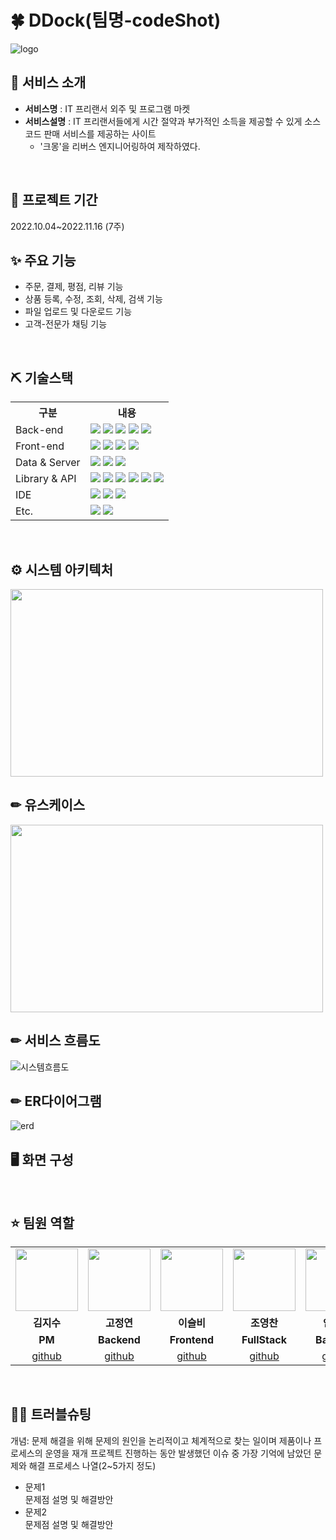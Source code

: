 # 🍀 DDock(팀명-codeShot)
![logo](https://user-images.githubusercontent.com/112090905/202854533-6fee269c-c25c-4f33-ac2c-c2b4808a914d.jpg)
<br>

## 🧾 서비스 소개
* <b>서비스명</b> : IT 프리랜서 외주 및 프로그램 마켓
* <b>서비스설명</b> : IT 프리랜서들에게 시간 절약과 부가적인 소득을 제공할 수 있게 소스코드 판매 서비스를 제공하는 사이트
   * '크몽'을 리버스 엔지니어링하여 제작하였다.
<br>

## 📅 프로젝트 기간
2022.10.04~2022.11.16 (7주)
<br>

## ✨ 주요 기능
* 주문, 결제, 평점, 리뷰 기능
* 상품 등록, 수정, 조회, 삭제, 검색 기능
* 파일 업로드 및 다운로드 기능
* 고객-전문가 채팅 기능
<br>

## ⛏ 기술스택
<table>
    <tr>
        <th>구분</th>
        <th>내용</th>
    </tr>
    <tr>
        <td>Back-end</td>
        <td>
            <img src="https://img.shields.io/badge/Java-FF4C00?style=for-the-badge" />
            <img src="https://img.shields.io/badge/JavaScript-F7DF1E?style=for-the-badge&logo=JavaScript&logoColor=black" />
            <img src="https://img.shields.io/badge/MyBatis-D10D0D?style=for-the-badge" />
            <img src="https://img.shields.io/badge/JSP-FF7D44?style=for-the-badge" />
            <img src="https://img.shields.io/badge/Servlet-FFAC89?style=for-the-badge" />
        </td>
    </tr>
    <tr>
        <td>Front-end</td>
        <td>
            <img src="https://img.shields.io/badge/HTML5-E34F26?style=for-the-badge&logo=HTML5&logoColor=white" />
            <img src="https://img.shields.io/badge/CSS3-00B2FF?style=for-the-badge&logo=CSS3&logoColor=white" />
            <img src="https://img.shields.io/badge/JSP-FF7D44?style=for-the-badge" />
            <img src="https://img.shields.io/badge/BootStrap-7952B3?style=for-the-badge&logo=BootStrap&logoColor=white" />
        </td>
    </tr>
    <tr>
        <td>Data & Server</td>
        <td>
            <img src="https://img.shields.io/badge/Oracle-F80000?style=for-the-badge&logo=Oracle&logoColor=white" />
            <img src="https://img.shields.io/badge/Apache Tomcat 9.0-FFD425?style=for-the-badge&logo=Apache Tomcat&logoColor=black" />
            <img src="https://img.shields.io/badge/Flask-929292?style=for-the-badge&logo=Flask&logoColor=white" />
        </td>
    </tr>
    <tr>
        <td>Library & API</td>
        <td>
            <img src="https://img.shields.io/badge/Lombock-A40000?style=for-the-badge" />
            <img src="https://img.shields.io/badge/socket.io-010101?style=for-the-badge&logo=Socket.io&logoColor=white" />
            <img src="https://img.shields.io/badge/jQuery-2E7594?style=for-the-badge&logo=jQuery&logoColor=white" />
            <img src="https://img.shields.io/badge/Gson-166513?style=for-the-badge" />
            <img src="https://img.shields.io/badge/cos.jar-FFFF79?style=for-the-badge" />
            <img src="https://img.shields.io/badge/I'mport;-3C3C3C?style=for-the-badge" />
        </td>
    </tr>
    <tr>
        <td>IDE</td>
        <td>
            <img src="https://img.shields.io/badge/Eclipse-2C2255?style=for-the-badge&logo=Eclipse&logoColor=white"/>
            <img src="https://img.shields.io/badge/SQL Developer-E4E3E2?style=for-the-badge&"/>
            <img src="https://img.shields.io/badge/VSCode-007ACC?style=for-the-badge&logo=VisualStudioCode&logoColor=white"/>
        </td>
    </tr>
    <tr>
        <td>Etc.</td>
        <td>
            <img src="https://img.shields.io/badge/GitHub-181717?style=for-the-badge&logo=GitHub&logoColor=white" />
            <img src="https://img.shields.io/badge/Slack-4A154B?style=for-the-badge&logo=Slack&logoColor=white" />
        </td>
    </tr>
</table>
<br>

## ⚙ 시스템 아키텍처
<img src="https://user-images.githubusercontent.com/112090905/202854576-f19eb771-d604-4a63-a15f-cee52edc4e21.png" width="500" height="300" />
<br>

## ✏ 유스케이스
<img src="https://user-images.githubusercontent.com/112090905/202854580-bd058f33-f7bb-4f0f-a87a-6c93899d3cb4.png" width="500" height="300" />
<br>

## ✏ 서비스 흐름도
![시스템흐름도](https://user-images.githubusercontent.com/112090905/202854585-ba91e248-998a-45e0-9f6f-07148307aecf.png)
<br>

## ✏ ER다이어그램
![erd](https://user-images.githubusercontent.com/112090905/202854595-1bc99783-d7fc-490c-8b59-f4657b8ff233.jpg)
<br>

## 🖥 화면 구성
<br>

## ⭐ 팀원 역할
<table>
  <tr>
    <td align="center"><img src="https://user-images.githubusercontent.com/112142386/202969513-493f9f0f-7f31-4f22-9e5e-e79fccc3f56f.png" width="100" height="100" />
</td>
    <td align="center"><img src="https://user-images.githubusercontent.com/112142386/202969019-427903b2-7033-4129-a975-22c0274b375f.png" width="100" height="100" />
</td>
    <td align="center"><img src="https://user-images.githubusercontent.com/112142386/202969664-f80e8841-fcd0-41d3-a2d5-250e2afe3bf7.png" width="100" height="100" />
</td>
    <td align="center"><img src="https://user-images.githubusercontent.com/112142386/202969746-889c1aa0-64a9-4ead-97fe-c4a299fb1751.png" width="100" height="100" /></td>
    <td align="center"><img src="https://user-images.githubusercontent.com/112142386/202969976-e861c94c-e985-4b6a-8333-eb679f4b0aa2.png" width="100" height="100" /></td>
  </tr>
  <tr>
    <td align="center"><strong>김지수</strong></td>
    <td align="center"><strong>고정연</strong></td>
    <td align="center"><strong>이슬비</strong></td>
    <td align="center"><strong>조영찬</strong></td>
    <td align="center"><strong>안우중</strong></td>
  </tr>
  <tr>
    <td align="center"><b>PM</b></td>
    <td align="center"><b>Backend</b></td>
    <td align="center"><b>Frontend</b></td>
    <td align="center"><b>FullStack</b></td>
    <td align="center"><b>Backend</b></td>
  </tr>
  <tr>
    <td align="center"><a href="https://github.com/KimJi5u" target='_blank'>github</a></td>
    <td align="center"><a href="https://github.com/74eonk" target='_blank'>github</a></td>
    <td align="center"><a href="https://github.com/dltmfql456" target='_blank'>github</a></td>
    <td align="center"><a href="https://github.com/Chan-25" target='_blank'>github</a></td>
    <td align="center"><a href="https://github.com/rewrite255" target='_blank'>github</a></td>
  </tr>
</table>
<br>

## 🤾‍♂️ 트러블슈팅
개념: 문제 해결을 위해 문제의 원인을 논리적이고 체계적으로 찾는 일이며 제품이나 프로세스의 운영을 재개
프로젝트 진행하는 동안 발생했던 이슈 중 가장 기억에 남았던 문제와 해결 프로세스 나열(2~5가지 정도)
* 문제1<br>
 문제점 설명 및 해결방안
* 문제2<br>
 문제점 설명 및 해결방안
